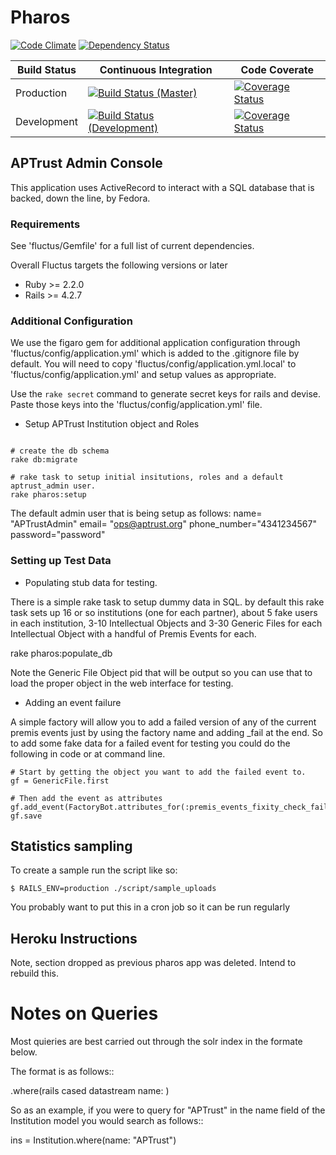 # Pharos

[![Code Climate](https://codeclimate.com/github/APTrust/pharos.png)](https://codeclimate.com/github/APTrust/pharos.png?branch=develop)
[![Dependency Status](https://gemnasium.com/badges/github.com/APTrust/pharos.svg)](https://gemnasium.com/github.com/APTrust/pharos)

Build Status | Continuous Integration | Code Coverate
--- | --- | ---
Production | [![Build Status (Master)](https://travis-ci.org/APTrust/pharos.png?branch=master)](https://travis-ci.org/APTrust/pharos) | [![Coverage Status](https://coveralls.io/repos/github/APTrust/pharos/badge.svg?branch=master)](https://coveralls.io/github/APTrust/pharos?branch=master)
Development | [![Build Status (Development)](https://travis-ci.org/APTrust/pharos.png?branch=develop)](https://travis-ci.org/APTrust/pharos) | [![Coverage Status](https://coveralls.io/repos/github/APTrust/pharos/badge.svg?branch=develop)](https://coveralls.io/github/APTrust/pharos?branch=develop)

## APTrust Admin Console

This application uses ActiveRecord to interact with a SQL database that is backed, down the line, by Fedora.

### Requirements

See 'fluctus/Gemfile' for a full list of current dependencies.

Overall Fluctus targets the following versions or later

* Ruby >= 2.2.0
* Rails >= 4.2.7

### Additional Configuration

We use the figaro gem for additional application configuration through 'fluctus/config/application.yml' which is added
to the .gitignore file by default.  You will need to copy 'fluctus/config/application.yml.local' to
'fluctus/config/application.yml' and setup values as appropriate.

Use the ``` rake secret ``` command to generate secret keys for rails and devise.  Paste those keys into the 'fluctus/config/application.yml' file.


* Setup APTrust Institution object and Roles

````

# create the db schema
rake db:migrate

# rake task to setup initial insitutions, roles and a default aptrust_admin user.
rake pharos:setup
````

The default admin user that is being setup as follows:
    name= "APTrustAdmin"
    email= "ops@aptrust.org"
    phone_number="4341234567"
    password="password"

### Setting up Test Data

* Populating stub data for testing.

There is a simple rake task to setup dummy data in SQL. by default this rake task sets up 16 or so institutions
(one for each partner), about 5 fake users in each institution, 3-10 Intellectual Objects and 3-30 Generic Files for
each Intellectual Object with a handful of Premis Events for each.

rake pharos:populate_db

Note the Generic File Object pid that will be output so you can use that to load the proper object in the web
interface for testing.

*  Adding an event failure

A simple factory will allow you to add a failed version of any of the current premis events just by
using the factory name and adding _fail at the end.  So to add some fake data for a failed event for
testing you could do the following in code or at command line.

````
# Start by getting the object you want to add the failed event to.
gf = GenericFile.first

# Then add the event as attributes
gf.add_event(FactoryBot.attributes_for(:premis_events_fixity_check_fail))
gf.save
````
## Statistics sampling
To create a sample run the script like so:
```
$ RAILS_ENV=production ./script/sample_uploads
```
You probably want to put this in a cron job so it can be run regularly


## Heroku Instructions

Note, section dropped as previous pharos app was deleted.  Intend to rebuild this.

# Notes on Queries

Most quieries are best carried out through the solr index in the formate below.

The format is as follows::

  <Class>.where(rails cased datastream name: <value>)

So as an example, if you were to query for "APTrust" in the name field of the
Institution model you would search as follows::

  ins = Institution.where(name: "APTrust")